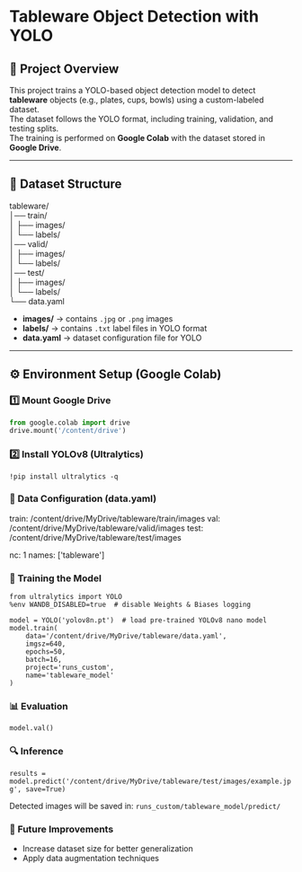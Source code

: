 # Tableware Object Detection with YOLO

## 📌 Project Overview
This project trains a YOLO-based object detection model to detect **tableware** objects (e.g., plates, cups, bowls) using a custom-labeled dataset.  
The dataset follows the YOLO format, including training, validation, and testing splits.  
The training is performed on **Google Colab** with the dataset stored in **Google Drive**.

---

## 📂 Dataset Structure
tableware/  
│── train/  
│ ├── images/  
│ └── labels/  
│── valid/  
│ ├── images/  
│ └── labels/  
│── test/  
│ ├── images/  
│ └── labels/  
└── data.yaml  


- **images/** → contains `.jpg` or `.png` images  
- **labels/** → contains `.txt` label files in YOLO format  
- **data.yaml** → dataset configuration file for YOLO

---

## ⚙ Environment Setup (Google Colab)
### 1️⃣ Mount Google Drive
```python
from google.colab import drive
drive.mount('/content/drive')
```

### 2️⃣ Install YOLOv8 (Ultralytics)
```!pip install ultralytics -q```

### 📝 Data Configuration (data.yaml)
train: /content/drive/MyDrive/tableware/train/images
val: /content/drive/MyDrive/tableware/valid/images
test: /content/drive/MyDrive/tableware/test/images

nc: 1
names: ['tableware']

### 🚀 Training the Model
```
from ultralytics import YOLO
%env WANDB_DISABLED=true  # disable Weights & Biases logging

model = YOLO('yolov8n.pt')  # load pre-trained YOLOv8 nano model
model.train(
    data='/content/drive/MyDrive/tableware/data.yaml',
    imgsz=640,
    epochs=50,
    batch=16,
    project='runs_custom',
    name='tableware_model'
)
```
### 📊 Evaluation
```model.val()```

### 🔍 Inference
```results = model.predict('/content/drive/MyDrive/tableware/test/images/example.jpg', save=True)```

Detected images will be saved in:
```runs_custom/tableware_model/predict/```

### 📌 Future Improvements
* Increase dataset size for better generalization
* Apply data augmentation techniques
